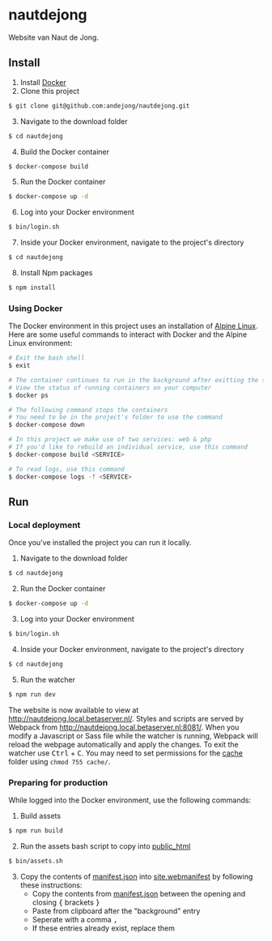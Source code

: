 # nautdejong
Website van Naut de Jong.

## Install
1. Install [Docker](https://www.docker.com/)
2. Clone this project
``` bash
$ git clone git@github.com:andejong/nautdejong.git
```
3. Navigate to the download folder
``` bash
$ cd nautdejong
```
4. Build the Docker container
``` bash
$ docker-compose build
```
5. Run the Docker container
``` bash
$ docker-compose up -d
```
6. Log into your Docker environment
``` bash
$ bin/login.sh
```
7. Inside your Docker environment, navigate to the project's directory
``` bash
$ cd nautdejong
```
8. Install Npm packages
``` bash
$ npm install
```

### Using Docker
The Docker environment in this project uses an installation of [Alpine Linux](https://alpinelinux.org/).
Here are some useful commands to interact with Docker and the Alpine Linux environment:
``` bash
# Exit the bash shell
$ exit

# The container continues to run in the background after exitting the shell
# View the status of running containers on your computer
$ docker ps

# The following command stops the containers
# You need to be in the project's folder to use the command
$ docker-compose down

# In this project we make use of two services: web & php
# If you'd like to rebuild an individual service, use this command
$ docker-compose build <SERVICE>

# To read logs, use this command
$ docker-compose logs -f <SERVICE>
```

## Run
### Local deployment
Once you've installed the project you can run it locally.

1. Navigate to the download folder
``` bash
$ cd nautdejong
```
2. Run the Docker container
``` bash
$ docker-compose up -d
```
3. Log into your Docker environment
``` bash
$ bin/login.sh
```
4. Inside your Docker environment,
navigate to the project's directory
``` bash
$ cd nautdejong
```
5. Run the watcher
``` bash
$ npm run dev
```
The website is now available to view at <http://nautdejong.local.betaserver.nl/>.
Styles and scripts are served by Webpack from <http://nautdejong.local.betaserver.nl:8081/>.
When you modify a Javascript or Sass file while the watcher is running,
Webpack will reload the webpage automatically and apply the changes.
To exit the watcher use <kbd>Ctrl</kbd> + <kbd>C</kbd>.
You may need to set permissions for the [cache](/cache/) folder using `chmod 755 cache/`.

### Preparing for production
While logged into the Docker environment, use the following commands:

1. Build assets
``` bash
$ npm run build
```
2. Run the assets bash script to copy into [public_html](/public_html/)
``` bash
$ bin/assets.sh
```
3. Copy the contents of [manifest.json](/dist/manifest.json) into [site.webmanifest](site.webmanifest) by following these instructions:
    * Copy the contents from  [manifest.json](/dist/manifest.json) between the opening and closing <kbd>{</kbd> brackets <kbd>}</kbd>
    * Paste from clipboard after the "background" entry
    * Seperate with a comma <kbd>,</kbd>
    * If these entries already exist,
    replace them
